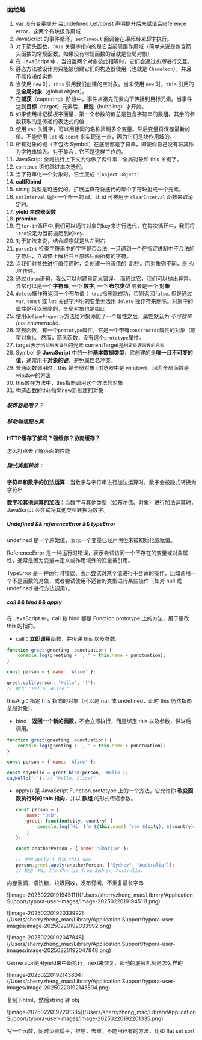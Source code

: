 ### 面经题

1. var 没有变量提升 会undefined     Let/const 声明提升后未赋值会reference error，这两个有块级作用域
2. JavaScript 的事件循环，`setTimeout` 回调会在*遍历结束后*才执行。
3. 对于箭头函数，`this` 关键字指向的是它当前周围作用域（简单来说是包含箭头函数的常规函数，如果没有常规函数的话就是全局对象）
4. 在 JavaScript 中，当设置两个对象彼此相等时，它们会通过*引用*进行交互。
5. 静态方法被设计为只能被创建它们的构造器使用（也就是 `Chameleon`），并且不能传递给实例
6. 当使用 `new` 时，`this` 引用我们创建的空对象。当未使用 `new` 时，`this` 引用的是**全局对象**（global object）。
7. 在**捕获**（capturing）阶段中，事件从祖先元素向下传播到目标元素。当事件达到**目标**（target）元素后，**冒泡**（bubbling）才开始。
8. 如果使用标记模板字面量，第一个参数的值总是包含字符串的数组。其余的参数获取的是传递的表达式的值！
9. 使用 `var` 关键字，可以用相同的名称声明多个变量。然后变量将保存最新的值。不能使用 `let` 或 `const` 来实现这一点，因为它们是块作用域的。
10. 所有对象的键（不包括 Symbol）在底层都是字符串，即使你自己没有将其作为字符串输入。对于集合，它不是这样工作的。
11. JavaScript 全局执行上下文为你做了两件事：全局对象和 this 关键字。
12. `continue` 语句跳过本次迭代。
13. 当字符串化一个对象时，它会变成 `"[object Object]`
14. **call和bind**
15. string 类型是可迭代的。扩展运算符将迭代的每个字符映射成一个元素。
16. `setInterval` 返回一个唯一的 id。此 id 可被用于 `clearInterval` 函数来取消定时。
17. **yield  生成器函数**
18. **promise**
19. 在`for-in`循环中,我们可以通过对象的key来进行迭代，在每次循环中，我们将`item`设定为当前遍历到的key.
20. 对于加法来说，结合顺序就是从左到右
21. `parseInt` 检查字符串中的字符是否合法. 一旦遇到一个在指定进制中不合法的字符后，立即停止解析并且忽略后面所有的字符。
22. 当我们对参数进行值传递时，会创建一份该值的 *复制* 。而对象则不同，是 *引用* 传递。
23. 通过`throw`语句，我么可以创建自定义错误。 而通过它，我们可以抛出异常。异常可以是一个**字符串**, 一个 **数字**, 一个 **布尔类型** 或者是一个 **对象**
24. `delete`操作符返回一个布尔值： `true`指删除成功，否则返回`false`. 但是通过 `var`, `const` 或 `let` 关键字声明的变量无法用 `delete` 操作符来删除。对象中的属性是可以删除的，全局对象也是如此
25. 使用`defineProperty`方法给对象添加了一个属性之后，属性默认为 *不可枚举(not enumerable)*.
26. 常规函数，有一个`prototype`属性，它是一个带有`constructor`属性的对象（原型对象）。 然而，箭头函数，没有这个`prototype`属性。
27. target表示`当前触发事件`的元素     currentTarget是`绑定处理函数的元素`
28. Symbol 是 **JavaScript** 中的一种**基本数据类型**，它创建的是**唯一且不可变的值**，通常用于**对象的键**，避免属性名冲突。
29. 普通函数调用时，this 是全局对象 (浏览器中是 window)，因为全局函数是window的方法
30. this放在方法中，this指向调用这个方法的对象
31. 构造函数的this指向new新创建的对象



##### 装饰器是啥？？



##### 移动端适配方案



**HTTP缓存了解吗？强缓存？协商缓存？**



怎么打点去了解页面的性能





#####  **隐式类型转换：**

**字符串和数字的加法运算**：当数字与字符串进行加法运算时，数字会被隐式转换为字符串

**数字和其他运算的加法**：当数字与其他类型（如布尔值、对象）进行加法运算时，JavaScript 会尝试将其他类型转换为数字。



##### Undefined && referenceError && typeError

undefined 是一个原始值，表示一个变量已经声明但未被初始化或赋值。

ReferenceError 是一种运行时错误，表示尝试访问一个不存在的变量或对象属性，通常是因为变量未定义或作用域外的变量被引用。

TypeError 是一种运行时错误，表示尝试对某个值进行不合适的操作，比如调用一个不是函数的对象，或者尝试使用不适合的类型进行某些操作（如对 null 或 undefined 进行方法调用）。



##### call && bind && apply

在 JavaScript 中，call 和 bind 都是 Function.prototype 上的方法，用于更改 this 的指向。

- call：**立即调用**函数，并传递 this 以及参数。

```js
function greet(greeting, punctuation) {
    console.log(greeting + ', ' + this.name + punctuation);
}

const person = { name: 'Alice' };

greet.call(person, 'Hello', '!'); 
// 输出: "Hello, Alice!"
```

thisArg：指定 this 指向的对象（可以是 null 或 undefined，此时 this 仍然指向全局对象）。

- bind：**返回一个新的函数**，不会立即执行，而是绑定 this 以及参数，供以后调用。

```js
function greet(greeting, punctuation) {
    console.log(greeting + ', ' + this.name + punctuation);
}

const person = { name: 'Alice' };

const sayHello = greet.bind(person, 'Hello');
sayHello('!'); // "Hello, Alice!"
```

- apply() 是 JavaScript Function.prototype 上的一个方法，它允许你 **改变函数执行时的 this 指向**，并以 **数组** 的形式传递参数。

  ```js
  const person = {
      name: "Bob",
      greet: function(city, country) {
          console.log(`Hi, I'm ${this.name} from ${city}, ${country}.`);
      }
  };
  
  const anotherPerson = { name: "Charlie" };
  
  // 使用 apply() 修改 this 指向
  person.greet.apply(anotherPerson, ["Sydney", "Australia"]);
  // 输出: Hi, I'm Charlie from Sydney, Australia.
  ```

  

  

内存泄漏，语法糖，垃圾回收，发布订阅，不重复最长字串

![image-20250220191945111](/Users/sherryzheng_mac/Library/Application Support/typora-user-images/image-20250220191945111.png)

![image-20250220192033992](/Users/sherryzheng_mac/Library/Application Support/typora-user-images/image-20250220192033992.png)

![image-20250220192047848](/Users/sherryzheng_mac/Library/Application Support/typora-user-images/image-20250220192047848.png)

Gernerator是用yield来中断执行，next来恢复，那他的底层机制是怎么样的

![image-20250220192143804](/Users/sherryzheng_mac/Library/Application Support/typora-user-images/image-20250220192143804.png)

复制下html，然后string 转 obj

![image-20250220192201335](/Users/sherryzheng_mac/Library/Application Support/typora-user-images/image-20250220192201335.png)

写一个函数，同时负责扁平，排序，去重。不能用已有的方法，比如 flat set sort